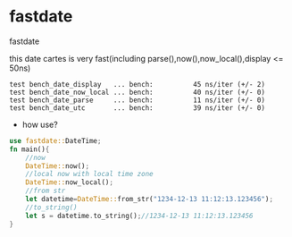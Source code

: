 # fastdate
fastdate

this date cartes is very fast(including parse(),now(),now_local(),display <= 50ns)

```log
test bench_date_display   ... bench:          45 ns/iter (+/- 2)
test bench_date_now_local ... bench:          40 ns/iter (+/- 0)
test bench_date_parse     ... bench:          11 ns/iter (+/- 0)
test bench_date_utc       ... bench:          39 ns/iter (+/- 0)
```

* how use?
```rust
use fastdate::DateTime;
fn main(){
    //now
    DateTime::now();
    //local now with local time zone
    DateTime::now_local();
    //from str
    let datetime=DateTime::from_str("1234-12-13 11:12:13.123456");
    //to_string()
    let s = datetime.to_string();//1234-12-13 11:12:13.123456
}
```